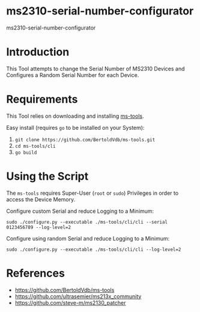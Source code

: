 # ms2310-serial-number-configurator
ms2310-serial-number-configurator

# Introduction
This Tool attempts to change the Serial Number of MS2310 Devices and Configures a Random Serial Number for each Device.

# Requirements
This Tool relies on downloading and installing [ms-tools](https://github.com/BertoldVdb/ms-tools).

Easy install (requires `go` to be installed on your System):
1. `git clone https://github.com/BertoldVdb/ms-tools.git`
2. `cd ms-tools/cli`
3. `go build`

# Using the Script
The `ms-tools` requires Super-User (`root` or `sudo`) Privileges in order to access the Device Memory.

Configure custom Serial and reduce Logging to a Minimum:
```
sudo ./configure.py --executable ./ms-tools/cli/cli --serial 0123456789 --log-level=2
```

Configure using random Serial and reduce Logging to a Minimum:
```
sudo ./configure.py --executable ./ms-tools/cli/cli --log-level=2
```

# References
- https://github.com/BertoldVdb/ms-tools
- https://github.com/ultrasemier/ms213x_community
- https://github.com/steve-m/ms2130_patcher
